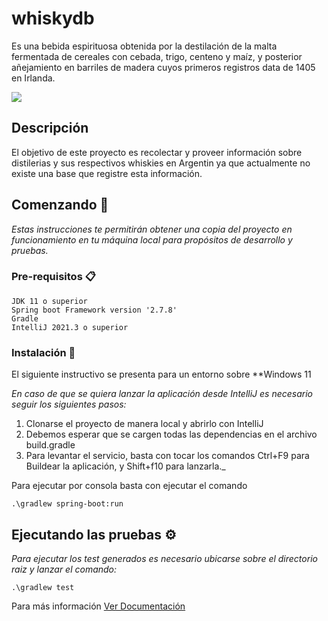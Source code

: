 # whiskydb

Es una bebida espirituosa obtenida por la destilación de la malta fermentada de cereales con cebada, trigo, centeno y maíz,
y posterior añejamiento en barriles de madera cuyos primeros registros data de 1405 en Irlanda.

![](https://static.wixstatic.com/media/607a30_d6da6b014b674d5d87886234e7cb1e68~mv2.jpg/v1/fill/w_250,h_375,al_c,q_90,enc_auto/607a30_d6da6b014b674d5d87886234e7cb1e68~mv2.jpg)

## Descripción
El objetivo de este proyecto es recolectar y proveer información sobre distilerias y sus respectivos whiskies en Argentin ya que actualmente no existe una base que registre esta información.
## Comenzando 🚀

_Estas instrucciones te permitirán obtener una copia del proyecto en funcionamiento en tu máquina local para propósitos de desarrollo y pruebas._


### Pre-requisitos 📋

```
JDK 11 o superior
Spring boot Framework version '2.7.8'
Gradle 
IntelliJ 2021.3 o superior
```

### Instalación 🔧

El siguiente instructivo se presenta para un entorno sobre **Windows 11

_En caso de que se quiera lanzar la aplicación desde IntelliJ es necesario seguir los siguientes pasos:_

1. Clonarse el proyecto de manera local y abrirlo con IntelliJ
2. Debemos esperar que se cargen todas las dependencias en el archivo build.gradle
3. Para levantar el servicio, basta con tocar los comandos Ctrl+F9 para Buildear la aplicación, y Shift+f10 para lanzarla._

Para ejecutar por consola basta con ejecutar el comando

```
.\gradlew spring-boot:run
```
## Ejecutando las pruebas ⚙️

_Para ejecutar los test generados es necesario ubicarse sobre el directorio raiz y lanzar el comando:_

```console
.\gradlew test
```

Para más información [Ver Documentación](http://localhost:8080/swagger-ui/index.html#/)
